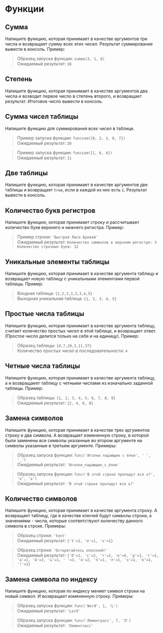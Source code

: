 # Функции

## Сумма

Напишите функцию, которая принимает в качестве аргументов три числа и возвращает сумму всех этих чисел.
Результат суммирование вывести в консоль. Пример:

> Образец запуска функции: `summa(3, 1, 6)`\
> Ожидаемый результат: `10`

## Степень

Напишите функцию, которая принимает в качестве аргументов два числа и возводит первое число в степень второго, и возвращает результат.
Итоговое число вывести в консоль.

## Сумма чисел таблицы

Напишите функцию для суммирования всех чисел в таблице.

> Пример запуска функции: `funcsum({8, 2, 3, 0, 7})`\
> Ожидаемый результат: `20`

> Пример запуска функции: `funcsum({1, 6, 4})`\
> Ожидаемый результат: `11`

## Две таблицы

Напишите функцию, которая принимает в качестве аргументов две таблицы и возвращает `true`, если в каждой из них есть `1`.
Результат вывести в консоль.

## Количество букв регистров

Напишите функцию, которая принимает строку и рассчитывает количество букв верхнего и нижнего регистра. Пример:

> Пример строки: `'Быстрая Лиса Бровей'`\
> Ожидаемый результат:
> `Количество символов в верхнем регистре: 3
>  Количество строчных букв: 12`

## Уникальные элементы таблицы

Напишите функцию, которая принимает в качестве аргумента таблицу и возвращает новую таблицу с уникальными элементами первой таблицы. Пример:

> Входная таблица: `{1,2,3,3,3,3,4,5}`\
> Выходная уникальная таблица: `{1, 2, 3, 4, 5}`

## Простые числа таблицы

Напишите функцию, которая принимает в качестве аргумента таблицу, считает количество простых чисел в этой таблице, и возвращает ответ. (Простое число делится только на себя и на единицу). Пример: 

> Образец таблицы: `{4,7,20,3,11,37}`\
> Количество простых чисел в последовательности: `4`

## Четные числа таблицы

Напишите функцию, которая принимает в качестве аргумента таблицу, а и возвращаеет таблицу с четными числами из изначально заданной таблицы. Пример:

> Образец таблицы: `{1, 2, 3, 4, 5, 6, 7, 8, 9}`\
> Ожидаемый результат: `{2, 4, 6, 8}`

## Замена символов

Напишите функцию, которая принимает в качестве трех аргументов строку и два символа. А возвращает измененную строку, в которой были заменены все символы указанные во втором аргументе на символы указанные в третьем аргументе. Примеры:

> Образец запуска функции: `func('Иголки падающие с ёлки', ' ', '_')`\
> Ожидаемый результат: `'Иголки_падающие_с_ёлки'`

> Образец запуска функции: `func('В этой строке пропадут все о?', 'о', 'ъ')`\
> Ожидаемый результат: `'В этъй стръке пръпадут все ъ?'`

## Количество символов

Напишите функцию, которая принимает в качестве аргумента строку. А возвращает таблицу, где в качестве ключей будут символы строки, а значениями - числа, которые соответствуют количеству данного символа в строке. Примеры:

> Образец строки: `'text'`\
> Ожидаемый результат: `{'t'=2, 'e'=1, 'x'=1}`

> Образец строки: `'Остерегайтесь оползней!'`\
> Ожидаемый результат: `{'О'=1, 'c'=2, 'т'=2, 'е'=4, 'р'=1, 'г'=1, 'а'=1, 'й'=2, 'ь'=1, ' '=1, 'о'=2, 'п'=1, 'л'=1, 'з'=1, 'н'=1, '!'=1}`

## Замена символа по индексу

Напишите функцию, которая по индексу меняет символ строки на новый символ. И возвращает измененную строку. Примеры:

> Образец запуска функции: `func('Word', 1, 'L')`\
> Ожидаемый результат: `'Lord' `

> Образец запуска функции: `func('Лемонграсс', 7, 'Л')`\
> Ожидаемый результат: `'Лемонгласс'`